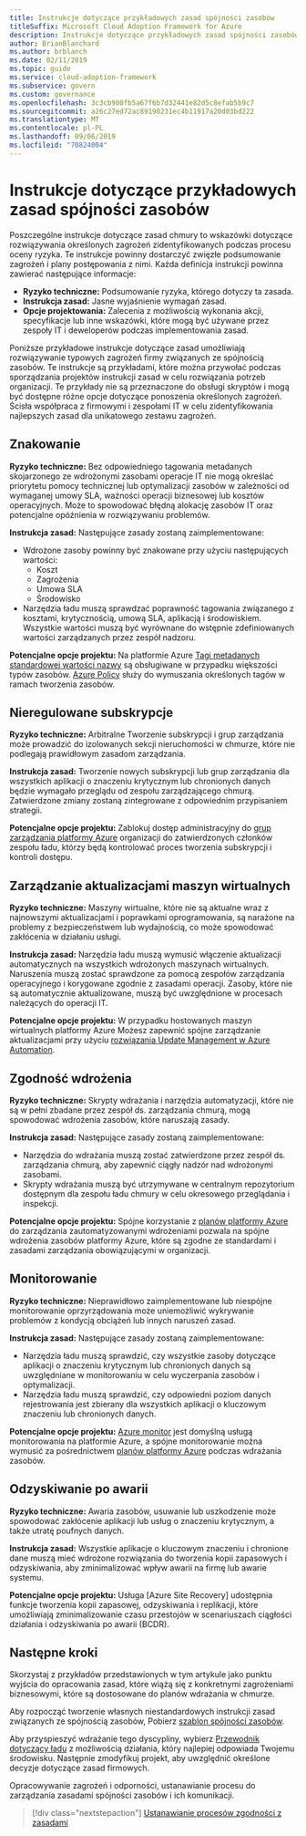 ```yaml
---
title: Instrukcje dotyczące przykładowych zasad spójności zasobów
titleSuffix: Microsoft Cloud Adoption Framework for Azure
description: Instrukcje dotyczące przykładowych zasad spójności zasobów
author: BrianBlanchard
ms.author: brblanch
ms.date: 02/11/2019
ms.topic: guide
ms.service: cloud-adoption-framework
ms.subservice: govern
ms.custom: governance
ms.openlocfilehash: 3c3cb908fb5a67f6b7d32441e82d5c8efab5b9c7
ms.sourcegitcommit: a26c27ed72ac89198231ec4b11917a20d03bd222
ms.translationtype: MT
ms.contentlocale: pl-PL
ms.lasthandoff: 09/06/2019
ms.locfileid: "70824004"
---
```

# <a name="resource-consistency-sample-policy-statements"></a>Instrukcje dotyczące przykładowych zasad spójności zasobów

Poszczególne instrukcje dotyczące zasad chmury to wskazówki dotyczące rozwiązywania określonych zagrożeń zidentyfikowanych podczas procesu oceny ryzyka. Te instrukcje powinny dostarczyć zwięzłe podsumowanie zagrożeń i plany postępowania z nimi. Każda definicja instrukcji powinna zawierać następujące informacje:

- **Ryzyko techniczne:** Podsumowanie ryzyka, którego dotyczy ta zasada.
- **Instrukcja zasad:** Jasne wyjaśnienie wymagań zasad.
- **Opcje projektowania:** Zalecenia z możliwością wykonania akcji, specyfikacje lub inne wskazówki, które mogą być używane przez zespoły IT i deweloperów podczas implementowania zasad.

Poniższe przykładowe instrukcje dotyczące zasad umożliwiają rozwiązywanie typowych zagrożeń firmy związanych ze spójnością zasobów. Te instrukcje są przykładami, które można przywołać podczas sporządzania projektów instrukcji zasad w celu rozwiązania potrzeb organizacji. Te przykłady nie są przeznaczone do obsługi skryptów i mogą być dostępne różne opcje dotyczące ponoszenia określonych zagrożeń. Ścisła współpraca z firmowymi i zespołami IT w celu zidentyfikowania najlepszych zasad dla unikatowego zestawu zagrożeń.

## <a name="tagging"></a>Znakowanie

**Ryzyko techniczne:** Bez odpowiedniego tagowania metadanych skojarzonego ze wdrożonymi zasobami operacje IT nie mogą określać priorytetu pomocy technicznej lub optymalizacji zasobów w zależności od wymaganej umowy SLA, ważności operacji biznesowej lub kosztów operacyjnych. Może to spowodować błędną alokację zasobów IT oraz potencjalne opóźnienia w rozwiązywaniu problemów.

**Instrukcja zasad:** Następujące zasady zostaną zaimplementowane:

- Wdrożone zasoby powinny być znakowane przy użyciu następujących wartości:
  - Koszt
  - Zagrożenia
  - Umowa SLA
  - Środowisko
- Narzędzia ładu muszą sprawdzać poprawność tagowania związanego z kosztami, krytycznością, umową SLA, aplikacją i środowiskiem. Wszystkie wartości muszą być wyrównane do wstępnie zdefiniowanych wartości zarządzanych przez zespół nadzoru.

**Potencjalne opcje projektu:** Na platformie Azure [Tagi metadanych standardowej wartości nazwy](/azure/azure-resource-manager/resource-group-using-tags) są obsługiwane w przypadku większości typów zasobów. [Azure Policy](/azure/governance/policy/overview) służy do wymuszania określonych tagów w ramach tworzenia zasobów.

## <a name="ungoverned-subscriptions"></a>Nieregulowane subskrypcje

**Ryzyko techniczne:** Arbitralne Tworzenie subskrypcji i grup zarządzania może prowadzić do izolowanych sekcji nieruchomości w chmurze, które nie podlegają prawidłowym zasadom zarządzania.

**Instrukcja zasad:** Tworzenie nowych subskrypcji lub grup zarządzania dla wszystkich aplikacji o znaczeniu krytycznym lub chronionych danych będzie wymagało przeglądu od zespołu zarządzającego chmurą. Zatwierdzone zmiany zostaną zintegrowane z odpowiednim przypisaniem strategii.

**Potencjalne opcje projektu:** Zablokuj dostęp administracyjny do [grup zarządzania platformy Azure](/azure/governance/management-groups) organizacji do zatwierdzonych członków zespołu ładu, którzy będą kontrolować proces tworzenia subskrypcji i kontroli dostępu.

## <a name="manage-updates-to-virtual-machines"></a>Zarządzanie aktualizacjami maszyn wirtualnych

**Ryzyko techniczne:** Maszyny wirtualne, które nie są aktualne wraz z najnowszymi aktualizacjami i poprawkami oprogramowania, są narażone na problemy z bezpieczeństwem lub wydajnością, co może spowodować zakłócenia w działaniu usługi.

**Instrukcja zasad:** Narzędzia ładu muszą wymusić włączenie aktualizacji automatycznych na wszystkich wdrożonych maszynach wirtualnych. Naruszenia muszą zostać sprawdzone za pomocą zespołów zarządzania operacyjnego i korygowane zgodnie z zasadami operacji. Zasoby, które nie są automatycznie aktualizowane, muszą być uwzględnione w procesach należących do operacji IT.

**Potencjalne opcje projektu:** W przypadku hostowanych maszyn wirtualnych platformy Azure Możesz zapewnić spójne zarządzanie aktualizacjami przy użyciu [rozwiązania Update Management w Azure Automation](/azure/automation/automation-update-management).

## <a name="deployment-compliance"></a>Zgodność wdrożenia

**Ryzyko techniczne:** Skrypty wdrażania i narzędzia automatyzacji, które nie są w pełni zbadane przez zespół ds. zarządzania chmurą, mogą spowodować wdrożenia zasobów, które naruszają zasady.

**Instrukcja zasad:** Następujące zasady zostaną zaimplementowane:

- Narzędzia do wdrażania muszą zostać zatwierdzone przez zespół ds. zarządzania chmurą, aby zapewnić ciągły nadzór nad wdrożonymi zasobami.
- Skrypty wdrażania muszą być utrzymywane w centralnym repozytorium dostępnym dla zespołu ładu chmury w celu okresowego przeglądania i inspekcji.

**Potencjalne opcje projektu:** Spójne korzystanie z [planów platformy Azure](/azure/governance/blueprints) do zarządzania zautomatyzowanymi wdrożeniami pozwala na spójne wdrożenia zasobów platformy Azure, które są zgodne ze standardami i zasadami zarządzania obowiązującymi w organizacji.

## <a name="monitoring"></a>Monitorowanie

**Ryzyko techniczne:** Nieprawidłowo zaimplementowane lub niespójne monitorowanie oprzyrządowania może uniemożliwić wykrywanie problemów z kondycją obciążeń lub innych naruszeń zasad.

**Instrukcja zasad:** Następujące zasady zostaną zaimplementowane:

- Narzędzia ładu muszą sprawdzić, czy wszystkie zasoby dotyczące aplikacji o znaczeniu krytycznym lub chronionych danych są uwzględniane w monitorowaniu w celu wyczerpania zasobów i optymalizacji.
- Narzędzia ładu muszą sprawdzić, czy odpowiedni poziom danych rejestrowania jest zbierany dla wszystkich aplikacji o kluczowym znaczeniu lub chronionych danych.

**Potencjalne opcje projektu:** [Azure monitor](/azure/azure-monitor/overview) jest domyślną usługą monitorowania na platformie Azure, a spójne monitorowanie można wymusić za pośrednictwem [planów platformy Azure](/azure/governance/blueprints) podczas wdrażania zasobów.

## <a name="disaster-recovery"></a>Odzyskiwanie po awarii

**Ryzyko techniczne:** Awaria zasobów, usuwanie lub uszkodzenie może spowodować zakłócenie aplikacji lub usług o znaczeniu krytycznym, a także utratę poufnych danych.

**Instrukcja zasad:** Wszystkie aplikacje o kluczowym znaczeniu i chronione dane muszą mieć wdrożone rozwiązania do tworzenia kopii zapasowych i odzyskiwania, aby zminimalizować wpływ awarii na firmę lub awarie systemu.

**Potencjalne opcje projektu:** Usługa [Azure Site Recovery] udostępnia funkcje tworzenia kopii zapasowej, odzyskiwania i replikacji, które umożliwiają zminimalizowanie czasu przestojów w scenariuszach ciągłości działania i odzyskiwania po awarii (BCDR).

## <a name="next-steps"></a>Następne kroki

Skorzystaj z przykładów przedstawionych w tym artykule jako punktu wyjścia do opracowania zasad, które wiążą się z konkretnymi zagrożeniami biznesowymi, które są dostosowane do planów wdrażania w chmurze.

Aby rozpocząć tworzenie własnych niestandardowych instrukcji zasad związanych ze spójnością zasobów, Pobierz [szablon spójności zasobów](./template.md).

Aby przyspieszyć wdrażanie tego dyscypliny, wybierz [Przewodnik dotyczący ładu](../journeys/index.md) z możliwością działania, który najlepiej odpowiada Twojemu środowisku. Następnie zmodyfikuj projekt, aby uwzględnić określone decyzje dotyczące zasad firmowych.

Opracowywanie zagrożeń i odporności, ustanawianie procesu do zarządzania zasadami spójności zasobów i ich komunikacji.

> [!div class="nextstepaction"]
> [Ustanawianie procesów zgodności z zasadami](./compliance-processes.md)

